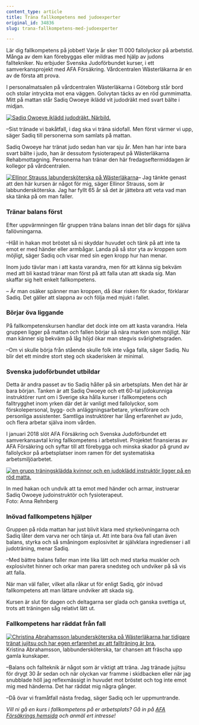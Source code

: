 ```yaml
---
content_type: article
title: Träna fallkompetens med judoexperter
original_id: 34836
slug: trana-fallkompetens-med-judoexperter

---
```


Lär dig fallkompetens på jobbet! Varje år sker 11 000 fallolyckor på arbetstid. Många av dem kan förebyggas eller mildras med hjälp av judons falltekniker. Nu erbjuder Svenska Judoförbundet kurser, i ett samverkansprojekt med AFA Försäkring. Vårdcentralen Wästerläkarna är en av de första att prova.

I personalmatsalen på vårdcentralen Wästerläkarna i Göteborg står bord och stolar intryckta mot ena väggen. Golvytan täcks av en röd gummimatta. Mitt på mattan står Sadiq Owoeye iklädd vit judodräkt med svart bälte i midjan.

[![Sadiq Owoeye iklädd judodräkt. Närbild.](https://www.suntarbetsliv.se/wp-content/uploads/2018/10/200x220-sadiq-owoeye-foto-anna-rehnberg.jpg)](https://www.suntarbetsliv.se/wp-content/uploads/2018/10/200x220-sadiq-owoeye-foto-anna-rehnberg.jpg)

–Sist tränade vi bakåtfall, i dag ska vi träna sidofall. Men först värmer vi upp, säger Sadiq till personerna som samlats på mattan.

Sadiq Owoeye har tränat judo sedan han var sju år. Men han har inte bara svart bälte i judo, han är dessutom fysioterapeut på Wästerläkarna Rehabmottagning. Personerna han tränar den här fredagseftermiddagen är kollegor på vårdcentralen.

[![ Ellinor Strauss labundersköterska på Wästerläkarna ](https://www.suntarbetsliv.se/wp-content/uploads/2018/10/200x220-ellinor-strauss-foto-anna-rehnberg.jpg)](https://www.suntarbetsliv.se/wp-content/uploads/2018/10/200x220-ellinor-strauss-foto-anna-rehnberg.jpg)– Jag tänkte genast att den här kursen är något för mig, säger Ellinor Strauss, som är labbundersköterska. Jag har fyllt 65 år så det är jättebra att veta vad man ska tänka på om man faller.

### Tränar balans först

Efter uppvärmningen får gruppen träna balans innan det blir dags för själva fallövningarna.

–Håll in hakan mot bröstet så ni skyddar huvudet och tänk på att inte ta emot er med händer eller armbågar. Landa på så stor yta av kroppen som möjligt, säger Sadiq och visar med sin egen kropp hur han menar.

Inom judo tävlar man i att kasta varandra, men för att känna sig bekväm med att bli kastad tränar man först på att falla utan att skada sig. Man skaffar sig helt enkelt fallkompetens.

– Är man osäker spänner man kroppen, då ökar risken för skador, förklarar Sadiq. Det gäller att slappna av och följa med mjukt i fallet.

### Börjar öva liggande

På fallkompetenskursen handlar det dock inte om att kasta varandra. Hela gruppen ligger på mattan och fallen börjar så nära marken som möjligt. När man känner sig bekväm på låg höjd ökar man stegvis svårighetsgraden.

–Om vi skulle börja från stående skulle folk inte våga falla, säger Sadiq. Nu blir det ett mindre stort steg och skaderisken är minimal.

### Svenska judoförbundet utbildar

Detta är andra passet av tio Sadiq håller på sin arbetsplats. Men det här är bara början. Tanken är att Sadiq Owoeye och ett 60-tal judokunniga instruktörer runt om i Sverige ska hålla kurser i fallkompetens och falltrygghet inom yrken där det är vanligt med fallolyckor, som förskolepersonal, bygg- och anläggningsarbetare, yrkesförare och personliga assistenter. Samtliga instruktörer har lång erfarenhet av judo, och flera arbetar själva inom vården.

I januari 2018 slöt AFA Försäkring och Svenska Judoförbundet ett samverkansavtal kring fallkompetens i arbetslivet. Projektet finansieras av AFA Försäkring och syftar till att förebygga och minska skador på grund av fallolyckor på arbetsplatser inom ramen för det systematiska arbetsmiljöarbetet.

[![en grupp träningsklädda kvinnor och en judoklädd instruktör ligger på en röd matta.](https://www.suntarbetsliv.se/wp-content/uploads/2018/10/750x400-judo-fallolyckor-foto-anna-rehnberg.jpg)](https://www.suntarbetsliv.se/wp-content/uploads/2018/10/750x400-judo-fallolyckor-foto-anna-rehnberg.jpg)

In med hakan och undvik att ta emot med händer och armar, instruerar Sadiq Owoeye judoinstruktör och fysioterapeut.  
Foto: Anna Rehnberg

### Inövad fallkompetens hjälper

Gruppen på röda mattan har just blivit klara med styrkeövningarna och Sadiq låter dem varva ner och tänja ut. Att inte bara öva fall utan även balans, styrka och så småningom explosivitet är självklara ingredienser i all judoträning, menar Sadiq.

–Med bättre balans faller man inte lika lätt och med starka muskler och explosivitet hinner och orkar man parera snedsteg och undviker på så vis att falla.

När man väl faller, vilket alla råkar ut för enligt Sadiq, gör inövad fallkompetens att man lättare undviker att skada sig.

Kursen är slut för dagen och deltagarna ser glada och ganska svettiga ut, trots att träningen såg relativt lätt ut.

### Fallkompetens har räddat från fall

[![Christina Abrahamsson labundersköterska på Wästerläkarna har tidigare tränat jujitsu och har egen erfarenhet av att fallträning är bra.](https://www.suntarbetsliv.se/wp-content/uploads/2018/10/200x220-kristina-abrahamsson-foto-anna-rehnberg.jpg)](https://www.suntarbetsliv.se/wp-content/uploads/2018/10/200x220-kristina-abrahamsson-foto-anna-rehnberg.jpg)Kristina Abrahamsson, labbundersköterska, tar chansen att fräscha upp gamla kunskaper.

–Balans och fallteknik är något som är viktigt att träna. Jag tränade jujitsu för drygt 30 år sedan och när olyckan var framme i skidbacken eller när jag snubblade höll jag reflexmässigt in huvudet mot bröstet och tog inte emot mig med händerna. Det har räddat mig några gånger.

–Då övar vi framåtfall nästa fredag, säger Sadiq och ler uppmuntrande.

_Vill ni gå en kurs i fallkompetens på er arbetsplats? Gå in på [AFA Försäkrings hemsida](https://www.afaforsakring.se/globalassets/om-afa-forsakring/text-intresseanmalan-fallkompetens_final_v4-2.pdf) och anmäl ert intresse!_

